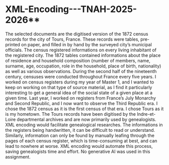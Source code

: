 # XML-Encoding---TNAH-2025-2026**

The selected documents are the digitised version of the 1872 census records for the city of Tours, France. These records were tables, pre-printed on paper, and filled in by hand by the surveyed city’s municipal officials. The census registered informations on every living inhabitant of the registered city.
The 1872 tables contained informations about the place of residence and household composition (number of members, name, surname, age, occupation, role in the household, place of birth, nationality) as well as various observations. During the second half of the nineteenth century, censuses were conducted throughout France every five years.
I worked on census registers during my year of Master 1, and I wanted to keep on working on that type of source material, as I find it particularly interesting to get a general idea of the social state of a given place at a given time. Last year, I worked on registers from France’s July Monarchy and Second Republic, and I now want to observe the Third Republic era. I chose the 1872 census as it is the first census of that era. I chose Tours as it is my hometown.
The Tours records have been digitised by the Indre-et-Loire departmental archives and are now primarily used by genealogists. XML encoding would facilitate genealogical researches. The informations in the registers being handwritten, it can be difficult to read or understand. Similarly, information can only be found by manually leafing through the pages of each census register, which is time-consuming at best, and can lead to nowhere at worse. XML encoding would automate this process, saving genealogists time and effort.
No generative AI was used in this assignment.
